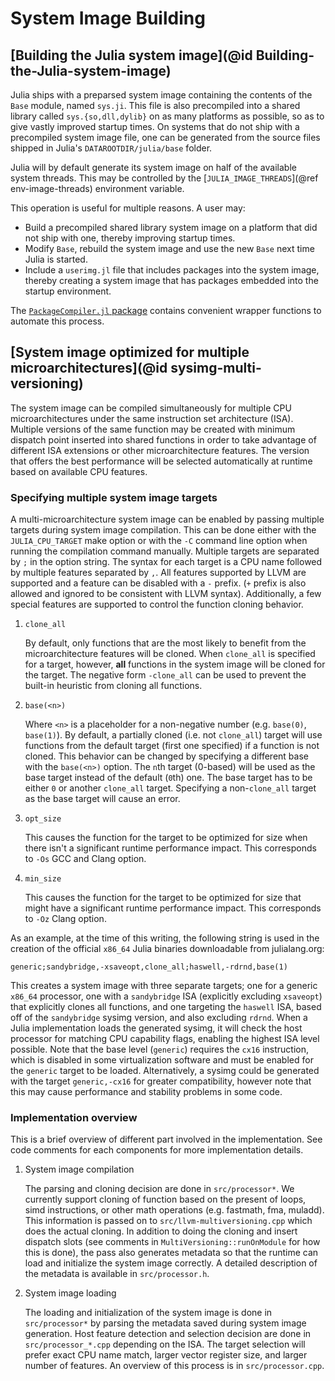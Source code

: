 # System Image Building

## [Building the Julia system image](@id Building-the-Julia-system-image)

Julia ships with a preparsed system image containing the contents of the `Base` module, named
`sys.ji`.  This file is also precompiled into a shared library called `sys.{so,dll,dylib}` on
as many platforms as possible, so as to give vastly improved startup times.  On systems that do
not ship with a precompiled system image file, one can be generated from the source files shipped
in Julia's `DATAROOTDIR/julia/base` folder.

Julia will by default generate its system image on half of the available system threads. This
may be controlled by the [`JULIA_IMAGE_THREADS`](@ref env-image-threads) environment variable.

This operation is useful for multiple reasons.  A user may:

  * Build a precompiled shared library system image on a platform that did not ship with one, thereby
    improving startup times.
  * Modify `Base`, rebuild the system image and use the new `Base` next time Julia is started.
  * Include a `userimg.jl` file that includes packages into the system image, thereby creating a system
    image that has packages embedded into the startup environment.

The [`PackageCompiler.jl` package](https://github.com/JuliaLang/PackageCompiler.jl) contains convenient
wrapper functions to automate this process.

## [System image optimized for multiple microarchitectures](@id sysimg-multi-versioning)

The system image can be compiled simultaneously for multiple CPU microarchitectures
under the same instruction set architecture (ISA). Multiple versions of the same function
may be created with minimum dispatch point inserted into shared functions
in order to take advantage of different ISA extensions or other microarchitecture features.
The version that offers the best performance will be selected automatically at runtime
based on available CPU features.

### Specifying multiple system image targets

A multi-microarchitecture system image can be enabled by passing multiple targets
during system image compilation. This can be done either with the `JULIA_CPU_TARGET` make option
or with the `-C` command line option when running the compilation command manually.
Multiple targets are separated by `;` in the option string.
The syntax for each target is a CPU name followed by multiple features separated by `,`.
All features supported by LLVM are supported and a feature can be disabled with a `-` prefix.
(`+` prefix is also allowed and ignored to be consistent with LLVM syntax).
Additionally, a few special features are supported to control the function cloning behavior.

1. `clone_all`

    By default, only functions that are the most likely to benefit from
    the microarchitecture features will be cloned.
    When `clone_all` is specified for a target, however,
    **all** functions in the system image will be cloned for the target.
    The negative form `-clone_all` can be used to prevent the built-in
    heuristic from cloning all functions.

2. `base(<n>)`

    Where `<n>` is a placeholder for a non-negative number (e.g. `base(0)`, `base(1)`).
    By default, a partially cloned (i.e. not `clone_all`) target will use functions
    from the default target (first one specified) if a function is not cloned.
    This behavior can be changed by specifying a different base with the `base(<n>)` option.
    The `n`th target (0-based) will be used as the base target instead of the default (`0`th) one.
    The base target has to be either `0` or another `clone_all` target.
    Specifying a non-`clone_all` target as the base target will cause an error.

3. `opt_size`

    This causes the function for the target to be optimized for size when there isn't a significant
    runtime performance impact. This corresponds to `-Os` GCC and Clang option.

4. `min_size`

    This causes the function for the target to be optimized for size that might have
    a significant runtime performance impact. This corresponds to `-Oz` Clang option.

As an example, at the time of this writing, the following string is used in the creation of
the official `x86_64` Julia binaries downloadable from julialang.org:

```
generic;sandybridge,-xsaveopt,clone_all;haswell,-rdrnd,base(1)
```

This creates a system image with three separate targets; one for a generic `x86_64`
processor, one with a `sandybridge` ISA (explicitly excluding `xsaveopt`) that explicitly
clones all functions, and one targeting the `haswell` ISA, based off of the `sandybridge`
sysimg version, and also excluding `rdrnd`.  When a Julia implementation loads the
generated sysimg, it will check the host processor for matching CPU capability flags,
enabling the highest ISA level possible.  Note that the base level (`generic`) requires
the `cx16` instruction, which is disabled in some virtualization software and must be
enabled for the `generic` target to be loaded.  Alternatively, a sysimg could be generated
with the target `generic,-cx16` for greater compatibility, however note that this may cause
performance and stability problems in some code.

### Implementation overview

This is a brief overview of different part involved in the implementation.
See code comments for each components for more implementation details.

1. System image compilation

    The parsing and cloning decision are done in `src/processor*`.
    We currently support cloning of function based on the present of loops, simd instructions,
    or other math operations (e.g. fastmath, fma, muladd).
    This information is passed on to `src/llvm-multiversioning.cpp` which does the actual cloning.
    In addition to doing the cloning and insert dispatch slots
    (see comments in `MultiVersioning::runOnModule` for how this is done),
    the pass also generates metadata so that the runtime can load and initialize the
    system image correctly.
    A detailed description of the metadata is available in `src/processor.h`.

2. System image loading

    The loading and initialization of the system image is done in `src/processor*` by
    parsing the metadata saved during system image generation.
    Host feature detection and selection decision are done in `src/processor_*.cpp`
    depending on the ISA. The target selection will prefer exact CPU name match,
    larger vector register size, and larger number of features.
    An overview of this process is in `src/processor.cpp`.
